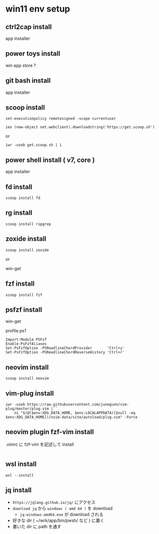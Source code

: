 
# win11 env setup


## ctrl2cap install

app installer


## power toys install

win app store ?


## git bash install

app installer


## scoop install

```
set-executionpolicy remotesigned -scope currentuser

iex (new-object net.webclient).downloadstring('https://get.scoop.sh')
```

or
```
iwr -useb get.scoop.sh | i
```


## power shell install ( v7, core )

app installer


## fd install

```
scoop install fd
```


## rg install

```
scoop install ripgrep
```


## zoxide install

```
scoop install zoxide
```

or

win-get


## fzf install

```
scoop install fzf
```

## psfzf install

win-get

profile.ps1

```
Import-Module PSFzf
Enable-PsFzfAliases
Set-PsFzfOption -PSReadlineChordProvider       'Ctrl+y'
Set-PsFzfOption -PSReadlineChordReverseHistory 'Ctrl+r'
```


## neovim install

```
scoop install neovim
```


## vim-plug install

```
iwr -useb https://raw.githubusercontent.com/junegunn/vim-plug/master/plug.vim |``
    ni "$(@($env:XDG_DATA_HOME, $env:LOCALAPPDATA)[$null -eq $env:XDG_DATA_HOME])/nvim-data/site/autoload/plug.vim" -Force
```


## neovim plugin fzf-vim install

.vimrc に fzf-vim を記述して install

```
```


## wsl install

```
wsl --install
```


## jq install

- `https://jqlang.github.io/jq/` にアクセス
- `download jq` から `windows ( amd 64 )` を download
  - `jq-windows-amd64.exe` が download される
- 好きな dir ( ~/wrk/app/bin/pwsh/ など ) に置く
- 置いた dir に path を通す



